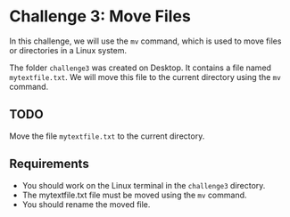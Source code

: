 # Challenge 3: Move Files

In this challenge, we will use the `mv` command, which is used to move files or directories in a Linux system.

The folder `challenge3` was created on Desktop. It contains a file named `mytextfile.txt`. We will move this file to the current directory using the `mv` command.

## TODO

Move the file `mytextfile.txt` to the current directory.

## Requirements

* You should work on the Linux terminal in the `challenge3` directory.
* The mytextfile.txt file must be moved using the `mv` command.
* You should rename the moved file.
